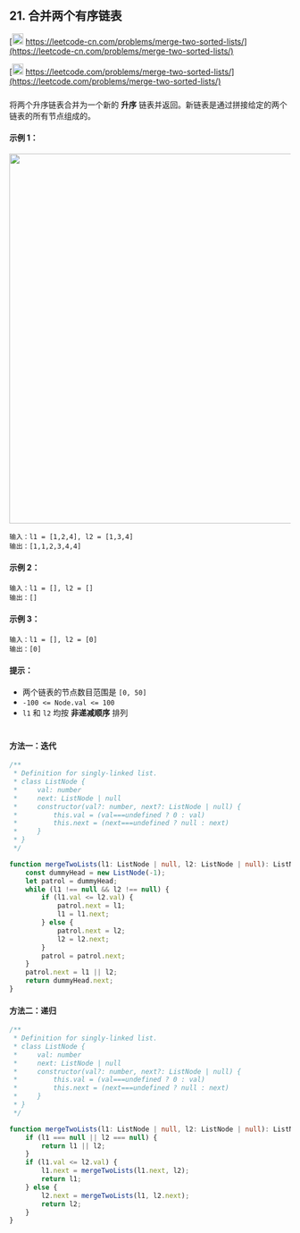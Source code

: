## 21. 合并两个有序链表

[<img src="https://static.leetcode-cn.com/cn-mono-assets/production/assets/logo-dark-cn.c42314a8.svg" height="20" /> https://leetcode-cn.com/problems/merge-two-sorted-lists/](https://leetcode-cn.com/problems/merge-two-sorted-lists/)

[<img src="https://assets.leetcode.com/static_assets/public/webpack_bundles/images/logo-dark.e99485d9b.svg" height="20"/> https://leetcode.com/problems/merge-two-sorted-lists/](https://leetcode.com/problems/merge-two-sorted-lists/)

###

将两个升序链表合并为一个新的 **升序** 链表并返回。新链表是通过拼接给定的两个链表的所有节点组成的。

#### 示例 1：

<img src="https://assets.leetcode.com/uploads/2020/10/03/merge_ex1.jpg" width="662" />

```
输入：l1 = [1,2,4], l2 = [1,3,4]
输出：[1,1,2,3,4,4]
```

#### 示例 2：

```
输入：l1 = [], l2 = []
输出：[]
```

#### 示例 3：

```
输入：l1 = [], l2 = [0]
输出：[0]
```

#### 提示：

-   两个链表的节点数目范围是 `[0, 50]`
-   `-100 <= Node.val <= 100`
-   `l1` 和 `l2` 均按 **非递减顺序** 排列

#

#### 方法一：迭代

```ts
/**
 * Definition for singly-linked list.
 * class ListNode {
 *     val: number
 *     next: ListNode | null
 *     constructor(val?: number, next?: ListNode | null) {
 *         this.val = (val===undefined ? 0 : val)
 *         this.next = (next===undefined ? null : next)
 *     }
 * }
 */

function mergeTwoLists(l1: ListNode | null, l2: ListNode | null): ListNode | null {
    const dummyHead = new ListNode(-1);
    let patrol = dummyHead;
    while (l1 !== null && l2 !== null) {
        if (l1.val <= l2.val) {
            patrol.next = l1;
            l1 = l1.next;
        } else {
            patrol.next = l2;
            l2 = l2.next;
        }
        patrol = patrol.next;
    }
    patrol.next = l1 || l2;
    return dummyHead.next;
}
```

#### 方法二：递归

```ts
/**
 * Definition for singly-linked list.
 * class ListNode {
 *     val: number
 *     next: ListNode | null
 *     constructor(val?: number, next?: ListNode | null) {
 *         this.val = (val===undefined ? 0 : val)
 *         this.next = (next===undefined ? null : next)
 *     }
 * }
 */

function mergeTwoLists(l1: ListNode | null, l2: ListNode | null): ListNode | null {
    if (l1 === null || l2 === null) {
        return l1 || l2;
    }
    if (l1.val <= l2.val) {
        l1.next = mergeTwoLists(l1.next, l2);
        return l1;
    } else {
        l2.next = mergeTwoLists(l1, l2.next);
        return l2;
    }
}
```

